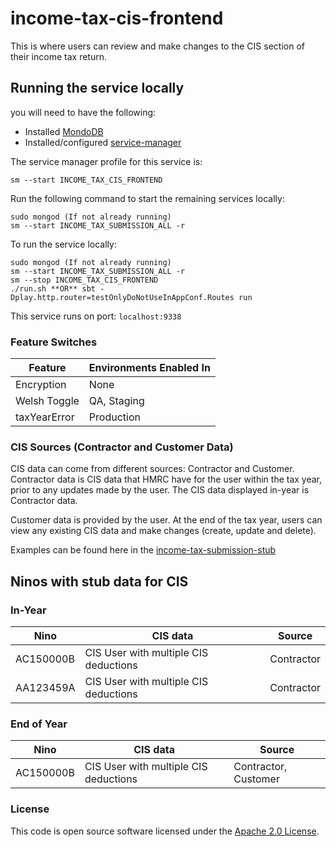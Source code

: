 
# income-tax-cis-frontend

This is where users can review and make changes to the CIS section of their income tax return.

## Running the service locally

you will need to have the following:
- Installed [MondoDB](https://docs.mongodb.com/manual/installation/)
- Installed/configured [service-manager](https://github.com/hmrc/service-manager)

The service manager profile for this service is:

    sm --start INCOME_TAX_CIS_FRONTEND
Run the following command to start the remaining services locally:

    sudo mongod (If not already running)
    sm --start INCOME_TAX_SUBMISSION_ALL -r

To run the service locally:

    sudo mongod (If not already running)
    sm --start INCOME_TAX_SUBMISSION_ALL -r
    sm --stop INCOME_TAX_CIS_FRONTEND
    ./run.sh **OR** sbt -Dplay.http.router=testOnlyDoNotUseInAppConf.Routes run

This service runs on port: `localhost:9338`

### Feature Switches

| Feature      | Environments Enabled In |
|--------------|-------------------------|
| Encryption   | None                    |
| Welsh Toggle | QA, Staging             |
| taxYearError | Production              |

### CIS Sources (Contractor and Customer Data)
CIS data can come from different sources: Contractor and Customer. Contractor data is CIS data that HMRC have for the user within the tax year, prior to any updates made by the user. The CIS data displayed in-year is Contractor data.

Customer data is provided by the user. At the end of the tax year, users can view any existing CIS data and make changes (create, update and delete).

Examples can be found here in the [income-tax-submission-stub](https://github.com/hmrc/income-tax-submission-stub/blob/main/app/models/CISUsers.scala)

## Ninos with stub data for CIS

### In-Year
| Nino      | CIS data                              | Source     |
|-----------|---------------------------------------|------------|
| AC150000B | CIS User with multiple CIS deductions | Contractor |
| AA123459A | CIS User with multiple CIS deductions | Contractor |

### End of Year
| Nino      | CIS data                              | Source               |
|-----------|---------------------------------------|----------------------|
| AC150000B | CIS User with multiple CIS deductions | Contractor, Customer |


### License

This code is open source software licensed under the [Apache 2.0 License]("http://www.apache.org/licenses/LICENSE-2.0.html").